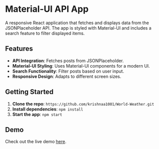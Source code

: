 # Material-UI API App

A responsive React application that fetches and displays data from the JSONPlaceholder API. The app is styled with Material-UI and includes a search feature to filter displayed items.

## Features

- **API Integration**: Fetches posts from JSONPlaceholder.
- **Material-UI Styling**: Uses Material-UI components for a modern UI.
- **Search Functionality**: Filter posts based on user input.
- **Responsive Design**: Adapts to different screen sizes.

## Getting Started

1. **Clone the repo**: `https://github.com/krishnaa1001/World-Weather.git`
2. **Install dependencies**: `npm install`
3. **Start the app**: `npm start`

## Demo

Check out the live demo [here](#).